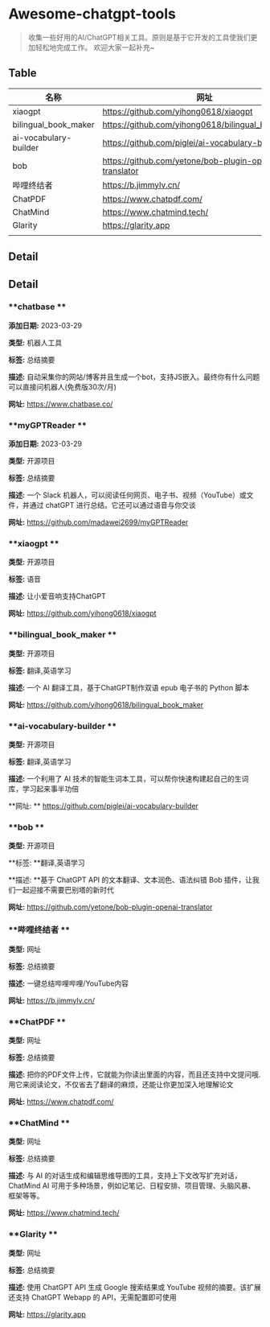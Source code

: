 # Awesome-chatgpt-tools


> 收集一些好用的AI/ChatGPT相关工具。原则是基于它开发的工具使我们更加轻松地完成工作。 欢迎大家一起补充~



## Table

| 名称                  | 网址                                                   |
| --------------------- | ------------------------------------------------------ |
| xiaogpt               | https://github.com/yihong0618/xiaogpt                  |
| bilingual_book_maker  | https://github.com/yihong0618/bilingual_book_maker     |
| ai-vocabulary-builder | https://github.com/piglei/ai-vocabulary-builder        |
| bob                   | https://github.com/yetone/bob-plugin-openai-translator |
| 哔哩终结者            | https://b.jimmylv.cn/                                  |
| ChatPDF               | https://www.chatpdf.com/                               |
| ChatMind              | https://www.chatmind.tech/                             |
| Glarity               | https://glarity.app                                    |
|                       |                                                        |



## Detail







## Detail



### **chatbase **

**添加日期:** 2023-03-29 

**类型:** 机器人工具

**标签:** 总结摘要

**描述:** 自动采集你的网站/博客并且生成一个bot，支持JS嵌入。最终你有什么问题可以直接问机器人(免费版30次/月)

**网址:** https://www.chatbase.co/



### **myGPTReader **

**添加日期:** 2023-03-29 

**类型:** 开源项目 

**标签:** 总结摘要

**描述:** 一个 Slack 机器人，可以阅读任何网页、电子书、视频（YouTube）或文件，并通过 chatGPT 进行总结。它还可以通过语音与你交谈

**网址:** https://github.com/madawei2699/myGPTReader



### **xiaogpt **

**类型:** 开源项目 

**标签:** 语音

**描述:** 让小爱音响支持ChatGPT

**网址:** https://github.com/yihong0618/xiaogpt  



### **bilingual_book_maker **

**类型:** 开源项目 

**标签:** 翻译,英语学习

**描述:** 一个 AI 翻译工具，基于ChatGPT制作双语 epub 电子书的 Python 脚本

**网址:** https://github.com/yihong0618/bilingual_book_maker



### **ai-vocabulary-builder **

**类型:** 开源项目 

**标签:** 翻译,英语学习

**描述:** 一个利用了 AI 技术的智能生词本工具，可以帮你快速构建起自己的生词库，学习起来事半功倍

**网址: ** https://github.com/piglei/ai-vocabulary-builder



### **bob **

**类型:** 开源项目 

**标签: **翻译,英语学习

**描述: **基于 ChatGPT API 的文本翻译、文本润色、语法纠错 Bob 插件，让我们一起迎接不需要巴别塔的新时代

**网址:** https://github.com/yetone/bob-plugin-openai-translator 



### **哔哩终结者 **

**类型:** 网址

**标签:** 总结摘要

**描述:**   一键总结哔哩哔哩/YouTube内容

**网址:**  https://b.jimmylv.cn/ 



### **ChatPDF **

**类型:** 网址

**标签:** 总结摘要

**描述:** 把你的PDF文件上传，它就能为你读出里面的内容，而且还支持中文提问哦. 用它来阅读论文，不仅省去了翻译的麻烦，还能让你更加深入地理解论文

**网址:**   https://www.chatpdf.com/



### **ChatMind **

**类型:** 网址

**标签:** 总结摘要

**描述:** 与 AI 的对话生成和编辑思维导图的工具，支持上下文改写扩充对话，ChatMind AI 可用于多种场景，例如记笔记、日程安排、项目管理、头脑风暴、框架等等。 

**网址:**  https://www.chatmind.tech/





### **Glarity **

**类型:** 网址

**标签:** 总结摘要

**描述:** 使用 ChatGPT API 生成 Google 搜索结果或 YouTube 视频的摘要。该扩展还支持 ChatGPT Webapp 的 API，无需配置即可使用 

**网址:**  https://glarity.app



